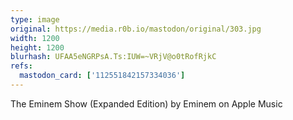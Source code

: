 ```yaml
---
type: image
original: https://media.r0b.io/mastodon/original/303.jpg
width: 1200
height: 1200
blurhash: UFAA5eNGRPsA.Ts:IUW=~VRjV@o0tRofRjkC
refs:
  mastodon_card: ['112551842157334036']
---
```


The Eminem Show (Expanded Edition) by Eminem on Apple Music
